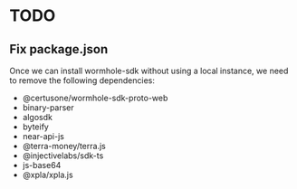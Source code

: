 # TODO

## Fix package.json

Once we can install wormhole-sdk without using a local instance, we need to
remove the following dependencies:

- @certusone/wormhole-sdk-proto-web
- binary-parser
- algosdk
- byteify
- near-api-js
- @terra-money/terra.js
- @injectivelabs/sdk-ts
- js-base64
- @xpla/xpla.js
